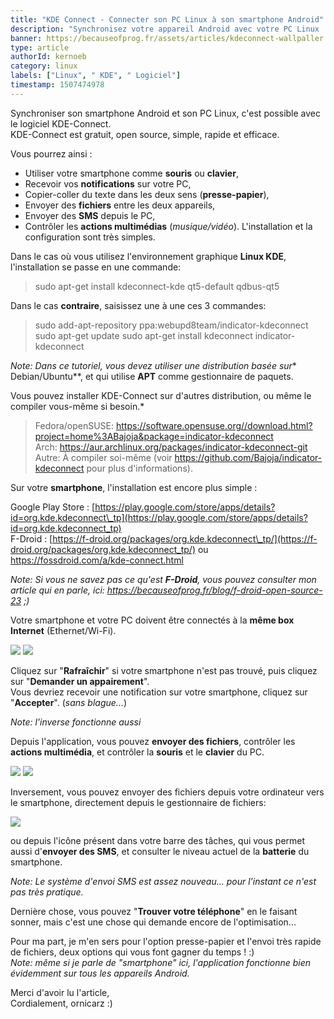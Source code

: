 ```yaml
---
title: "KDE Connect - Connecter son PC Linux à son smartphone Android"
description: "Synchronisez votre appareil Android avec votre PC Linux ! "
banner: https://becauseofprog.fr/assets/articles/kdeconnect-wallpaller.png
type: article
authorId: kernoeb
category: linux
labels: ["Linux", " KDE", " Logiciel"]
timestamp: 1507474978
---
```


Synchroniser son smartphone Android et son PC Linux, c'est possible avec le logiciel KDE-Connect.  
 KDE-Connect est gratuit, open source, simple, rapide et efficace.

 Vous pourrez ainsi :

  * Utiliser votre smartphone comme **souris** ou **clavier**,
 * Recevoir vos **notifications** sur votre PC,
 * Copier-coller du texte dans les deux sens (**presse-papier**),
 * Envoyer des **fichiers** entre les deux appareils,
 * Envoyer des **SMS** depuis le PC,
 * Contrôler les **actions multimédias** (*musique/vidéo*).
  L'installation et la configuration sont très simples.

 Dans le cas où vous utilisez l'environnement graphique **Linux KDE**, l'installation se passe en une commande:

 
>   sudo apt-get install kdeconnect-kde qt5-default qdbus-qt5  

Dans le cas **contraire**, saisissez une à une ces 3 commandes:

> sudo add-apt-repository ppa:webupd8team/indicator-kdeconnect
> sudo apt-get update sudo apt-get install kdeconnect indicator-kdeconnect  

*Note: Dans ce tutoriel, vous devez utiliser une distribution basée sur** Debian/Ubuntu**, et qui utilise **APT** comme gestionnaire de paquets.  
 
 Vous pouvez installer KDE-Connect sur d'autres distribution, ou même le compiler vous-même si besoin.*

 
>  Fedora/openSUSE: <https://software.opensuse.org//download.html?project=home%3ABajoja&package=indicator-kdeconnect>  
>  Arch: <https://aur.archlinux.org/packages/indicator-kdeconnect-git>  
>  Autre: À compiler soi-même (voir <https://github.com/Bajoja/indicator-kdeconnect> pour plus d'informations).
> 
>    

 Sur votre **smartphone**, l'installation est encore plus simple :

 Google Play Store : [https://play.google.com/store/apps/details?id=org.kde.kdeconnect\_tp](https://play.google.com/store/apps/details?id=org.kde.kdeconnect_tp)  
 F-Droid : [https://f-droid.org/packages/org.kde.kdeconnect\_tp/](https://f-droid.org/packages/org.kde.kdeconnect_tp/) ou <https://fossdroid.com/a/kde-connect.html>

 *Note: Si vous ne savez pas ce qu'est **F-Droid**, vous pouvez consulter mon article qui en parle, ici: <https://becauseofprog.fr/blog/f-droid-open-source-23> ;)*

  

 Votre smartphone et votre PC doivent être connectés à la **même box Internet** (Ethernet/Wi-Fi).

 ![](https://becauseofprog.fr/assets/articles/kdeconnect-2.png) ![](https://becauseofprog.fr/assets/articles/kdeconnect-3.png)

 Cliquez sur "**Rafraîchir**" si votre smartphone n'est pas trouvé, puis cliquez sur "**Demander un appairement**".  
 Vous devriez recevoir une notification sur votre smartphone, cliquez sur "**Accepter**". (*sans blague...*)

 *Note: l'inverse fonctionne aussi*

 Depuis l'application, vous pouvez **envoyer des fichiers**, contrôler les **actions multimédia**, et contrôler la **souris** et le **clavier** du PC.

 ![](https://becauseofprog.fr/assets/articles/kdeconnect-4.png) ![](https://becauseofprog.fr/assets/articles/kdeconnect-5.png)

 Inversement, vous pouvez envoyer des fichiers depuis votre ordinateur vers le smartphone, directement depuis le gestionnaire de fichiers:

 ![](https://becauseofprog.fr/assets/articles/kdeconnect-6.png)

 ou depuis l'icône présent dans votre barre des tâches, qui vous permet aussi d'**envoyer des SMS**, et consulter le niveau actuel de la **batterie** du smartphone.

 *Note: Le système d'envoi SMS est assez nouveau... pour l'instant ce n'est pas très pratique.*

 Dernière chose, vous pouvez "**Trouver votre téléphone**" en le faisant sonner, mais c'est une chose qui demande encore de l'optimisation... 

  

 Pour ma part, je m'en sers pour l'option presse-papier et l'envoi très rapide de fichiers, deux options qui vous font gagner du temps ! :)  
 *Note: même si je parle de "smartphone" ici, l'application fonctionne bien évidemment sur tous les appareils Android.*

  

 Merci d'avoir lu l'article,  
 Cordialement, ornicarz :)

 